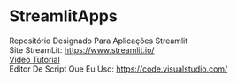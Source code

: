 # StreamlitApps
Repositório Designado Para Aplicações Streamlit</br>
Site StreamLit: https://www.streamlit.io/</br>
<a href="https://www.youtube.com/watch?v=9WiB2PDO7k">Video Tutorial</a></br>
Editor De Script Que Eu Uso: https://code.visualstudio.com/
